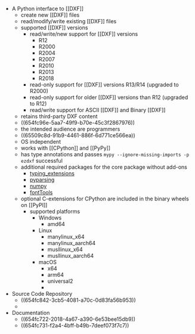 - A Python interface to [[DXF]]
	- create new [[DXF]] files
	- read/modify/write existing [[DXF]] files
	- supported [[DXF]] versions
		- read/write/new support for [[DXF]] versions
			- R12
			- R2000
			- R2004
			- R2007
			- R2010
			- R2013
			- R2018
		- read-only support for [[DXF]] versions R13/R14 (upgraded to R2000)
		- read-only support for older [[DXF]] versions than R12 (upgraded to R12)
		- read/write support for ASCII [[DXF]] and Binary [[DXF]]
	- retains third-party DXF content
	- ((654fc96e-5aa7-49f9-b70e-45c3f2867976))
	- the intended audience are programmers
	- ((65509c8d-91b9-4461-886f-6d771ce566ea))
	- OS independent
	- works with [[CPython]] and [[PyPy]]
	- has type annotations and passes `mypy --ignore-missing-imports -p ezdxf` successful
	- additional required packages for the core package without add-ons
		- [typing_extensions](https://pypi.org/project/typing-extensions/)
		- [pyparsing](https://pypi.org/project/pyparsing)
		- [numpy](https://pypi.org/project/numpy/)
		- [fontTools](https://pypi.org/project/fonttools)
	- optional C-extensions for CPython are included in the binary wheels on [[PyPI]]
		- supported platforms
			- Windows
				- amd64
			- Linux
				- manylinux_x64
				- manylinux_aarch64
				- musllinux_x64
				- musllinux_aarch64
			- macOS
				- x64
				- arm64
				- universal2
				-
- Source Code Repository
	- ((654fc842-3cb5-4081-a70c-0d83fa56b953))
	-
- Documentation
	- ((654fc722-2018-4a67-a390-6e53bee15db9))
	- ((654fc731-f2a4-4bff-b49b-7deef073f7c7))